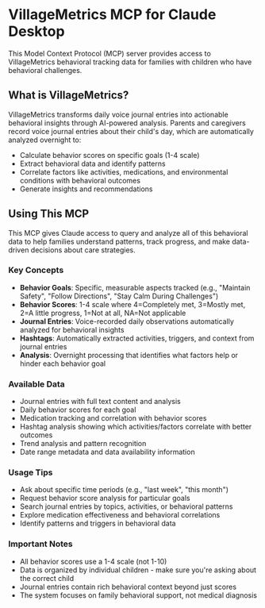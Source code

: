 # VillageMetrics MCP for Claude Desktop

This Model Context Protocol (MCP) server provides access to VillageMetrics behavioral tracking data for families with children who have behavioral challenges.

## What is VillageMetrics?

VillageMetrics transforms daily voice journal entries into actionable behavioral insights through AI-powered analysis. Parents and caregivers record voice journal entries about their child's day, which are automatically analyzed overnight to:

- Calculate behavior scores on specific goals (1-4 scale)
- Extract behavioral data and identify patterns
- Correlate factors like activities, medications, and environmental conditions with behavioral outcomes
- Generate insights and recommendations

## Using This MCP

This MCP gives Claude access to query and analyze all of this behavioral data to help families understand patterns, track progress, and make data-driven decisions about care strategies.

### Key Concepts

- **Behavior Goals**: Specific, measurable aspects tracked (e.g., "Maintain Safety", "Follow Directions", "Stay Calm During Challenges")
- **Behavior Scores**: 1-4 scale where 4=Completely met, 3=Mostly met, 2=A little progress, 1=Not at all, NA=Not applicable
- **Journal Entries**: Voice-recorded daily observations automatically analyzed for behavioral insights
- **Hashtags**: Automatically extracted activities, triggers, and context from journal entries
- **Analysis**: Overnight processing that identifies what factors help or hinder each behavior goal

### Available Data

- Journal entries with full text content and analysis
- Daily behavior scores for each goal
- Medication tracking and correlation with behavior scores
- Hashtag analysis showing which activities/factors correlate with better outcomes
- Trend analysis and pattern recognition
- Date range metadata and data availability information

### Usage Tips

- Ask about specific time periods (e.g., "last week", "this month")
- Request behavior score analysis for particular goals
- Search journal entries by topics, activities, or behavioral patterns
- Explore medication effectiveness and behavioral correlations
- Identify patterns and triggers in behavioral data

### Important Notes

- All behavior scores use a 1-4 scale (not 1-10)
- Data is organized by individual children - make sure you're asking about the correct child
- Journal entries contain rich behavioral context beyond just scores
- The system focuses on family behavioral support, not medical diagnosis